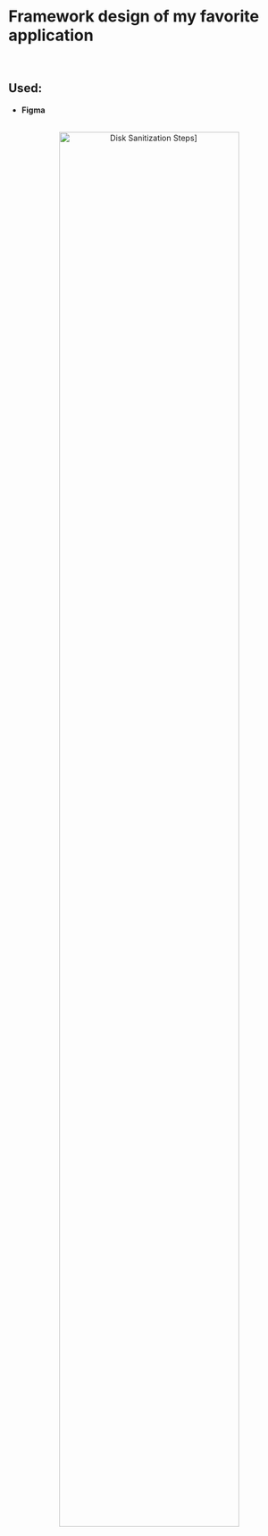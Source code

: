 <h1>Framework design of my favorite application</h1>


<br />


<h2>Used:</h2>

- <b>Figma</b> 


<p align="center">
<br/>
<img src="https://i.imgur.com/5GiJaZp.png" height="80%" width="80%" alt="Disk Sanitization Steps]"/>

<!--
 ```diff
- text in red
+ text in green
! text in orange
# text in gray
@@ text in purple (and bold)@@
```
--!>
